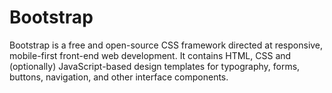 # Bootstrap

Bootstrap is a free and open-source CSS framework directed at responsive, mobile-first front-end web development. It contains HTML, CSS and (optionally) JavaScript-based design templates for typography, forms, buttons, navigation, and other interface components.